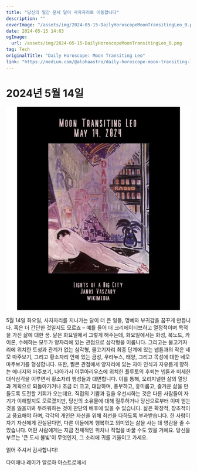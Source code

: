 ```yaml
---
title: "당신의 일간 운세 달이 사자자리로 이동합니다"
description: ""
coverImage: "/assets/img/2024-05-15-DailyHoroscopeMoonTransitingLeo_0.png"
date: 2024-05-15 14:03
ogImage: 
  url: /assets/img/2024-05-15-DailyHoroscopeMoonTransitingLeo_0.png
tag: Tech
originalTitle: "Daily Horoscope: Moon Transiting Leo"
link: "https://medium.com/@alohaastro/daily-horoscope-moon-transiting-leo-ab4ada6e3353"
---
```



# 2024년 5월 14일

![이미지](/assets/img/2024-05-15-DailyHoroscopeMoonTransitingLeo_0.png)

5월 14일 화요일, 사자자리를 지나가는 달이 더 큰 일들, 명예와 부귀감을 꿈꾸게 만듭니다. 혹은 더 간단한 것일지도 모르죠 – 예를 들어 더 크리에이티브하고 열정적이며 목적을 가진 삶에 대한 꿈. 달은 화요일에서 그렇게 해주는데, 화요일에서는 화성, 북노드, 카이론, 수혜하는 모두가 양자리에 있는 관점으로 삼각형을 이룹니다. 그리고는 물고기자리에 위치한 토성과 관계가 없는 삼각형, 물고기자리 최종 단계에 있는 넵튠과의 작은 네모 마주보기, 그리고 황소자리 안에 있는 금성, 우라누스, 태양, 그리고 목성에 대한 네모 마주보기를 형성합니다. 또한, 쩔콘 관점에서 양자리에 있는 자아 인식과 자유롭게 향하는 에너지와 마주보기, 나아가서 어쿠아리우스에 위치한 플루토의 후퇴는 넵튠과 미세한 대삭삼각을 이루면서 황소자리 행성들과 대면합니다. 이를 통해, 오리지널한 삶의 열망과 계획으로 되돌아가거나 조금 더 크고, 대담하며, 풍부하고, 흥미롭고, 즐거운 삶을 만들도록 도전할 기회가 오는데요. 직접의 기쁨과 길을 우선시하는 것은 다른 사람들이 자기가 이해할지도 모르겠지만, 당신의 소유물에 대해 질투하거나 당신으로부터 이미 얻는 것을 잃을까봐 두려워하는 것이 판단의 배후에 있을 수 있습니다. 삶은 확장적, 창조적이고 풍요해야 하며, 각각의 개인은 자신을 위해 최선을 다하도록 부과받습니다. 한 사람이 자기 자신에게 진실된다면, 다른 이들에게 행복하고 의미있는 삶을 사는 데 영감을 줄 수 있습니다. 어떤 사람에게는 지금 전체적인 위치나 직업을 바꿀 수도 있을 거에요. 당신을 부르는 '큰 도시 불빛'이 무엇인지, 그 소리에 귀를 기울이고 가세요.

읽어 주셔서 감사합니다!



다이애나 레이가 알로하 아스트로에서